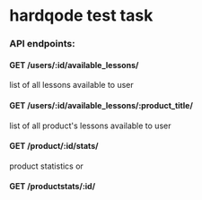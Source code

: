 # hardqode test task

### API endpoints:
#### GET    /users/:id/available_lessons/ 
list of all lessons available to user 
#### GET    /users/:id/available_lessons/:product_title/
list of all product's lessons available to user 
#### GET    /product/:id/stats/
product statistics or 
#### GET /productstats/:id/